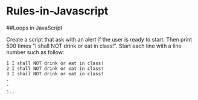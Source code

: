 # Rules-in-Javascript
##Loops in JavaScript

Create a script that ask with an alert if the user is ready to start. Then print 500 times "I shall NOT drink or eat in class!". Start each line with a line number such as follow:

```
1 I shall NOT drink or eat in class!
2 I shall NOT drink or eat in class!
3 I shall NOT drink or eat in class!
.
.
.
´´´

